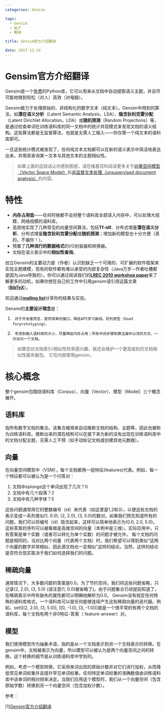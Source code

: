 ```yaml
---
categories: Gensim

tags: 
  - Gensim
  - NLP
  - 翻译

title: Gensim官方介绍翻译

date: 2017-12-14
---
```

# Gensim官方介绍翻译

Gensim是一个[免费](http://radimrehurek.com/gensim/intro.html#availability)的Python库，它可以用来从文档中自动提取语义主题，并且尽可能地做到轻松（对人）高效（对电脑）。

Gensim致力于处理原始的、非结构化的数字文本（纯文本）。Gensim中用到的算法，如**潜在语义分析**（Latent Semantic Analysis，LSA）、**隐含狄利克雷分配**（Latent Dirichlet Allocation，LDA）或**随机预测**（Random Projections）等，是通过检查单词在训练语料库的同一文档中的统计共现模式来发现文档的语义结构。这些算法都是无监督算法，也就是无需人工输入——你仅需一个纯文本的语料库即可。

一旦这些统计模式被发现了，任何纯文本文档都可以在新的语义表示中简洁地表达出来，并用其查询某一文本与其他文本的主题相似性。

> 如果上面的这段话让你感到困惑，请在维基百科阅读更多关于[向量空间模型（](http://en.wikipedia.org/wiki/Vector_space_model)[Vector Space Model](http://en.wikipedia.org/wiki/Vector_space_model)[）](http://en.wikipedia.org/wiki/Vector_space_model)和[非监督文本处理（](http://en.wikipedia.org/wiki/Latent_semantic_indexing)[unsupervised document analysis](http://en.wikipedia.org/wiki/Latent_semantic_indexing)[）](http://en.wikipedia.org/wiki/Latent_semantic_indexing)的内容。

# 特性

- **内存占用低**——任何时候都不会将整个语料库全部读入内存中，可以处理大规模、网络规模的语料库。
- 高效地实现了几种常见的向量空间算法，包括**Tf-idf**、分布式增量**潜在语义分析**、分布式增量**隐含狄利克雷分配**或**随机预测**；增加新的模型也十分方便（真的，不骗你！）。
- 预置了**几种流行的数据格式**的I/O封装器和转换器。
- 文档在语义表示中的**相似性查询**。

创立Gensim的主要动力是（作者）认识到缺乏一个可用的、可扩展的软件框架来实现主题建模，现有的软件都有难以承受的内部复杂性（Java万岁--作者吐槽都是因为Java导致的）。你可以通过阅读我们的[**LREC 2010 workshop paper**](http://radimrehurek.com/gensim/lrec2010_final.pdf)来了解更多的动机，如果你想在自己的工作中引用gensim请引用这篇文章（[**BibTeX**](http://radimrehurek.com/gensim/bibtex_gensim.bib)）。

欢迎通过[**mailing list**](https://groups.google.com/group/gensim)分享你的结果与实验。

Gensim的**主要设计理念**是：

1.      对于开发者而言，提供简单的接口，降低API学习曲线。好的原型（Good forprototyping）。
2.      考虑到输入语料库的大小，尽量降低内存占用；所有中间步骤和算法操作以流的方式，一次访问一个文档。

> 如果您对文档索引/相似性检索感兴趣，我还会维护一个更高级别的文档相似性服务器包。 它在内部使用gensim。

# 核心概念

整个gensim包围绕语料库（Corpus）、向量（Vector）、模型（Model）三个概念展开。

## 语料库

指所有数字文档的集合。该集合被用来自动推断文档的结构、主题等，因此也被称为训练语料库。推断出来的潜在结构可以在接下来为新的没有出现在训练语料库中的文档分配主题，无需人工干预（如手动标记文档或创建其他元数据）。

## 向量

在向量空间模型中（VSM），每个文档都用一组特征(features)代表。例如，每一个特征都可以被认为是一个问答对：

1. 文档中splonge这个单词出现了几次？0
2. 文档中有几个段落？2
3. 文档中有几种字体？5

这些问题通常用它的整数编号（id）来代表（如这里是1,2和3），以便这些文档的表示变成一系列类似(1, 0.0), (2, 2.0), (3, 5.0)的数对。如果我们预先知道所有的问题，我们可以将编号（id）隐含起来，这样可以简单地表示为(0.0, 2.0, 5.0)。这些答案的序列可以被看做是高维空间的向量（本例中是三维）。实际应用中，只有答案是单个实数（或者可以转化为单个实数）的问题才被允许。
每个文档的问题是相同的，当对比两个向量（代表两个文档）时，我们希望可以得到类似“这两个向量的数字非常相似，因此源文档也一定相似”这样的结论。当然，这样的结论是否符合现实取决于我们如何选择我们的问题。

## 稀疏向量

通常情况下，大多数问题的答案是0.0。为了节约空间，我们将这些问题省略，只记录(2, 2.0), (3, 5.0) (请注意(1, 0.0)被省略了)。由于问题集合已经提前知道了，在稀疏表示中所有缺失的属性都可以明确地解析为0.0。
Gensim没有规定任何特殊的语料库格式，一个语料库可以是任何能够连续产生这些稀疏向量的迭代器。例如，set([(2, 2.0), (3, 5.0)], ([0, -1.0], [3, -1.0]))就是一个很平常的有两个文档的语料库，每个文档有两个非0特征-答案（ feature-answer）对。

## 模型

我们使用模型作为抽象术语，指的是从一个文档表示到另一个文档表示的转换。在gensim中，文档被表示为向量，所以模型可以被认为是两个向量空间之间的转换。这个转换的细节是从训练语料库中学到的。

例如，考虑一个模型转换，它采用单词出现的原始计数并对它们进行加权，从而降低常见单词权重并且提升罕见单词权重。任何特定单词权重的准确数值由训练语料库中该单词的相对频率决定。当我们应用这个模型时，我们从一个向量空间（包含原始字数）转换到另一个向量空间（包含加权计数）。


参考：

[1][Gensim官方介绍翻译](http://blog.csdn.net/questionfish/article/details/46715795)



